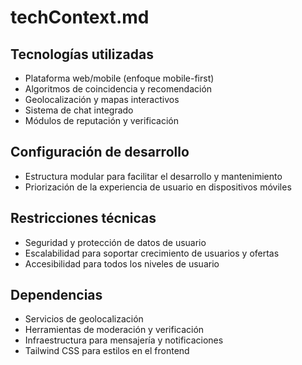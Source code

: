 # techContext.md

## Tecnologías utilizadas

- Plataforma web/mobile (enfoque mobile-first)
- Algoritmos de coincidencia y recomendación
- Geolocalización y mapas interactivos
- Sistema de chat integrado
- Módulos de reputación y verificación

## Configuración de desarrollo

- Estructura modular para facilitar el desarrollo y mantenimiento
- Priorización de la experiencia de usuario en dispositivos móviles

## Restricciones técnicas

- Seguridad y protección de datos de usuario
- Escalabilidad para soportar crecimiento de usuarios y ofertas
- Accesibilidad para todos los niveles de usuario

## Dependencias

- Servicios de geolocalización
- Herramientas de moderación y verificación
- Infraestructura para mensajería y notificaciones
- Tailwind CSS para estilos en el frontend
